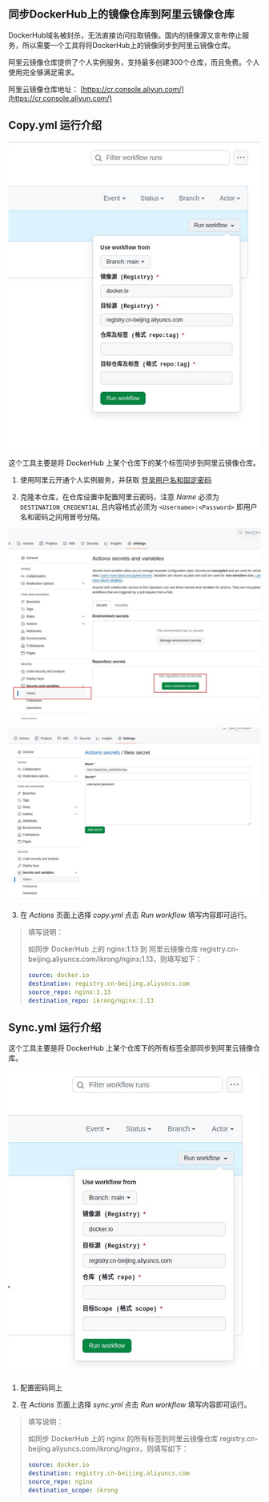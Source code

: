 ## 同步DockerHub上的镜像仓库到阿里云镜像仓库

DockerHub域名被封杀，无法直接访问拉取镜像。国内的镜像源又宣布停止服务，所以需要一个工具将将DockerHub上的镜像同步到阿里云镜像仓库。

阿里云镜像仓库提供了个人实例服务，支持最多创建300个仓库，而且免费。个人使用完全够满足需求。

阿里云镜像仓库地址： [https://cr.console.aliyun.com/](https://cr.console.aliyun.com/)

## Copy.yml 运行介绍

![Run Copy workflow](assets/copy.jpg)

这个工具主要是将 DockerHub 上某个仓库下的某个标签同步到阿里云镜像仓库。

1. 使用阿里云开通个人实例服务，并获取 [登录用户名和固定密码](https://cr.console.aliyun.com/cn-hangzhou/instance/credentials)

2. 克隆本仓库，在仓库设置中配置阿里云密码，注意 *Name* 必须为 `DESTINATION_CREDENTIAL` 且内容格式必须为 `<Username>:<Password>` 即用户名和密码之间用冒号分隔。

![配置密码页面](assets/settings-actions-secrets.jpg)

![配置内容](assets/new-secret.jpg)

3. 在 *Actions* 页面上选择 *copy.yml* 点击 *Run workflow* 填写内容即可运行。

> 填写说明：
>
> 如同步 DockerHub 上的 nginx:1.13 到 阿里云镜像仓库 registry.cn-beijing.aliyuncs.com/ikrong/nginx:1.13，则填写如下：
>
> ```yaml
> source: docker.io
> destination: registry.cn-beijing.aliyuncs.com
> source_repo: nginx:1.13
> destination_repo: ikrong/nginx:1.13
> ```

## Sync.yml 运行介绍

这个工具主要是将 DockerHub 上某个仓库下的所有标签全部同步到阿里云镜像仓库。

![RUN Sync workflow](assets/sync.jpg)

1. 配置密码同上

2. 在 *Actions* 页面上选择 *sync.yml* 点击 *Run workflow* 填写内容即可运行。

> 填写说明：
>
> 如同步 DockerHub 上的 nginx 的所有标签到阿里云镜像仓库 registry.cn-beijing.aliyuncs.com/ikrong/nginx，则填写如下：
>
> ```yaml
> source: docker.io
> destination: registry.cn-beijing.aliyuncs.com
> source_repo: nginx
> destination_scope: ikrong
> ```
